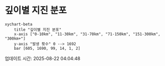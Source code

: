 # 깊이별 지진 분포

```mermaid
xychart-beta
    title "깊이별 지진 분포"
    x-axis ["0-10km", "11-30km", "31-70km", "71-150km", "151-300km", "300km+"]
    y-axis "발생 횟수" 0 --> 1692
    bar [605, 1690, 99, 14, 1, 2]
```

업데이트 시간: 2025-08-22 04:04:48
